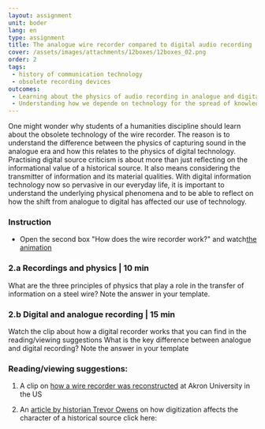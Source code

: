 ```yaml
---
layout: assignment
unit: boder
lang: en
type: assignment
title: The analogue wire recorder compared to digital audio recording
cover: /assets/images/attachments/12boxes/12boxes_02.png
order: 2
tags: 
 - history of communication technology
 - obsolete recording devices
outcomes:
 - Learning about the physics of audio recording in analogue and digital form
 - Understanding how we depende on technology for the spread of knowledge
---
```

 
One might wonder why students of a humanities discipline should learn about the obsolete technology of the wire recorder. The reason is to understand the difference between the physics of capturing sound in the analogue era and how this relates to the physics of digital technology. Practising digital source criticism is about more than just reflecting on the informational value of a historical source. It also means considering the transmitter of information and its material qualities. With digital information technology now so pervasive in our everyday life, it is important to understand the underlying physical phenomena and to be able to reflect on how the shift from analogue to digital has affected our use of technology. 
<!-- more -->


<!-- briefing-student -->
### Instruction
<!-- section-contents -->
-	Open the second box "How does the wire recorder work?" and watch[the animation](https://allthingsmoving.com/DB_interactive_2018_07_07/)

<!-- section -->
### 2.a  Recordings and physics | 10 min
<!-- section-contents -->
What are the three principles of physics that play a role in the transfer of information on  a steel wire?
Note the answer in your template.

<!-- section -->
### 2.b  Digital and analogue recording | 15 min
<!-- section-contents -->
Watch the clip about how a digital recorder works that you can find in the reading/viewing suggestions
What is the key difference between analogue and digital recording?
Note the answer in your template

<!-- section -->
### Reading/viewing  suggestions:  
<!-- section-contents -->

  1. A clip on [how a wire recorder was reconstructed](https://www.youtube.com/watch?v=sOyOH_kWAdQ) at Akron
     University in the US

  2. An [article by historian Trevor Owens](http://www.trevorowens.org/2015/12/digital-sources-digital-archives-the-evidentiary-basis-of-digital-history-draft/) on how digitization
     affects the character of a historical source click here:

<!-- briefing-teacher -->
